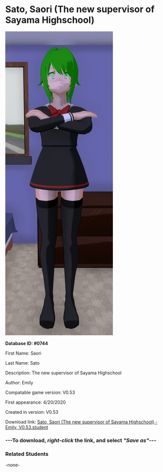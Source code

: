 # Sato, Saori (The new supervisor of Sayama Highschool)

<img src="../../Files/Images/Sato, Saori (The new supervisor of Sayama Highschool).png" title="Sato, Saori (The new supervisor of Sayama Highschool) - Emily, V0.53">

**Database ID: #0744**

First Name: Saori

Last Name: Sato

Description: The new supervisor of Sayama Highschool

Author: Emily

Compatable game version: V0.53

First appearance: 4/20/2020

Created in version: V0.53

Download link: <a href="https://raw.githubusercontent.com/Arbiter1223/Daigaku-Gurashi-Custom-Students/master/Files/Student%20Files/Sato%2C%20Saori%20(The%20new%20supervisor%20of%20Sayama%20Highschool)%20-%20Emily%2C%20V0.53.student">Sato, Saori (The new supervisor of Sayama Highschool) - Emily, V0.53.student</a>

### ---**To download, _right-click_ the link, and select _"Save as"_**---

### Related Students

-none-
